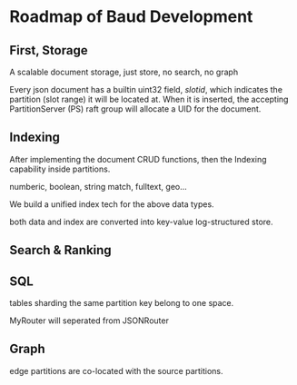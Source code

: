 # Roadmap of Baud Development

## First, Storage

A scalable document storage, just store, no search, no graph

Every json document has a builtin uint32 field, _slotid_, which indicates the partition (slot range) it will be located at. When it is inserted, the accepting PartitionServer (PS) raft group will allocate a UID for the document. 


## Indexing

After implementing the document CRUD functions, then the Indexing capability inside partitions. 

numberic, boolean, string match, fulltext, geo... 

We build a unified index tech for the above data types. 

both data and index are converted into key-value log-structured store. 

## Search & Ranking

## SQL

tables sharding the same partition key belong to one space. 

MyRouter will seperated from JSONRouter

## Graph

edge partitions are co-located with the source partitions. 


